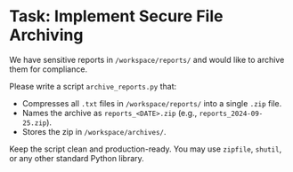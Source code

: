 # Task: Implement Secure File Archiving

We have sensitive reports in `/workspace/reports/` and would like to archive them for compliance.

Please write a script `archive_reports.py` that:
- Compresses all `.txt` files in `/workspace/reports/` into a single `.zip` file.
- Names the archive as `reports_<DATE>.zip` (e.g., `reports_2024-09-25.zip`).
- Stores the zip in `/workspace/archives/`.

Keep the script clean and production-ready. You may use `zipfile`, `shutil`, or any other standard Python library.
